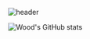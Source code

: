 ![header](https://capsule-render.vercel.app/api?type=venom&color=c1ccc8&text=WOOD)


![Wood's GitHub stats](https://github-readme-stats.vercel.app/api?username=wood&show_icons=true&theme=dark)
